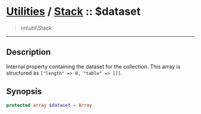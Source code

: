# [Utilities](util.md) / [Stack](util-Stack.md) :: $dataset
 > im\util\Stack
____

## Description
Internal property containing the dataset for the collection.
This array is structured as `["length" => 0, "table" => []]`.

## Synopsis
```php
protected array $dataset = Array
```
